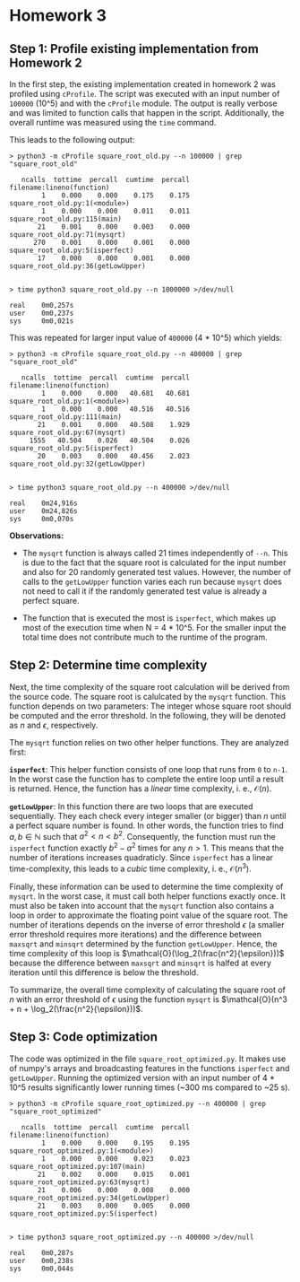 # Homework 3


## Step 1: Profile existing implementation from Homework 2

In the first step, the existing implementation created in homework 2 was profiled using `cProfile`.
The script was executed with an input number of `100000` (10^5) and with the `cProfile` module.
The output is really verbose and was limited to function calls that happen in the script. Additionally, the overall runtime was measured using the `time` command.

This leads to the following output: 

```
> python3 -m cProfile square_root_old.py --n 100000 | grep "square_root_old"

   ncalls  tottime  percall  cumtime  percall filename:lineno(function)
        1    0.000    0.000    0.175    0.175 square_root_old.py:1(<module>)
        1    0.000    0.000    0.011    0.011 square_root_old.py:115(main)
       21    0.001    0.000    0.003    0.000 square_root_old.py:71(mysqrt)
      270    0.001    0.000    0.001    0.000 square_root_old.py:5(isperfect)
       17    0.000    0.000    0.001    0.000 square_root_old.py:36(getLowUpper)


> time python3 square_root_old.py --n 1000000 >/dev/null

real    0m0,257s
user    0m0,237s
sys     0m0,021s
```

This was repeated for larger input value of `400000` (4 * 10^5) which yields:

```
> python3 -m cProfile square_root_old.py --n 400000 | grep "square_root_old"

   ncalls  tottime  percall  cumtime  percall filename:lineno(function) 
        1    0.000    0.000   40.681   40.681 square_root_old.py:1(<module>)
        1    0.000    0.000   40.516   40.516 square_root_old.py:111(main)
       21    0.001    0.000   40.508    1.929 square_root_old.py:67(mysqrt)
     1555   40.504    0.026   40.504    0.026 square_root_old.py:5(isperfect)
       20    0.003    0.000   40.456    2.023 square_root_old.py:32(getLowUpper)


> time python3 square_root_old.py --n 400000 >/dev/null

real    0m24,916s
user    0m24,826s
sys     0m0,070s
```

**Observations:**

- The `mysqrt` function is always called 21 times independently of `--n`.
  This is due to the fact that the square root is calculated for the input number and also for 20 randomly generated test values.
  However, the number of calls to the `getLowUpper` function varies each run because `mysqrt` does not need to call it if the randomly generated test value is already a perfect square.

- The function that is executed the most is `isperfect`, which makes up most of the execution time when N = 4 * 10^5. For the smaller input the total time does not contribute much to the runtime of the program.


## Step 2: Determine time complexity

Next, the time complexity of the square root calculation will be derived from the source code. The square root is calulcated by the `mysqrt` function. This function depends on two parameters: The integer whose square root should be computed and the error threshold. In the following, they will be denoted as $n$ and $\epsilon$, respectively.

The `mysqrt` function relies on two other helper functions. They are analyzed first: 

**`isperfect`**: This helper function consists of one loop that runs from `0` to `n-1`. In the worst case the function has to complete the entire loop until a result is returned. Hence, the function has a *linear* time complexity, i. e., $\mathcal{O}(n)$.

**`getLowUpper`**: In this function there are two loops that are executed sequentially. They each check every integer smaller (or bigger) than $n$ until a perfect square number is found. In other words, the function tries to find $a, b \in \mathbb{N}$ such that $a^2 < n < b^2$. Consequently, the function must run the `isperfect` function exactly $b^2 - a^2$ times for any $n > 1$. This means that the number of iterations increases quadraticly. Since `isperfect` has a linear time-complexity, this leads to a *cubic* time complexity, i. e., $\mathcal{O}(n^3)$.

Finally, these information can be used to determine the time complexity of `mysqrt`. In the worst case, it must call both helper functions exactly once. It must also be taken into account that the `mysqrt` function also contains a loop in order to approximate the floating point value of the square root. The number of iterations depends on the inverse of error threshold $\epsilon$ (a smaller error threshold requires more iterations) and the difference between `maxsqrt` and `minsqrt` determined by the function `getLowUpper`. Hence, the time complexity of this loop is $\mathcal{O}(\log_2(\frac{n^2}{\epsilon}))$ because the difference between `maxsqrt` and `minsqrt` is halfed at every iteration until this difference is below the threshold.

To summarize, the overall time complexity of calculating the square root of $n$ with an error threshold of $\epsilon$ using the function `mysqrt` is $\mathcal{O}(n^3 + n + \log_2(\frac{n^2}{\epsilon}))$.

## Step 3: Code optimization

The code was optimized in the file `square_root_optimized.py`. It makes use of numpy's arrays and broadcasting features in the functions `isperfect` and `getLowUpper`. Running the optimized version with an input number of 4 * 10^5 results significantly lower running times (~300 ms compared to ~25 s).

```
> python3 -m cProfile square_root_optimized.py --n 400000 | grep "square_root_optimized"

   ncalls  tottime  percall  cumtime  percall filename:lineno(function) 
        1    0.000    0.000    0.195    0.195 square_root_optimized.py:1(<module>)
        1    0.000    0.000    0.023    0.023 square_root_optimized.py:107(main)
       21    0.002    0.000    0.015    0.001 square_root_optimized.py:63(mysqrt)
       21    0.006    0.000    0.008    0.000 square_root_optimized.py:34(getLowUpper)
       21    0.003    0.000    0.005    0.000 square_root_optimized.py:5(isperfect)


> time python3 square_root_optimized.py --n 400000 >/dev/null

real    0m0,287s
user    0m0,238s
sys     0m0,044s
```

